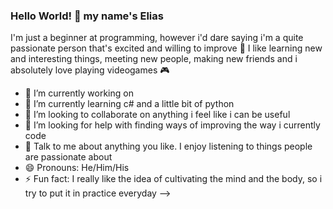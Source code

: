 ### Hello World! 👋 my name's Elias 

I'm just a beginner at programming, however i'd dare saying i'm a quite passionate person that's excited and willing to improve 🤙 I like learning new and interesting things, meeting new people, making new friends and i absolutely love playing videogames 🎮

- 🔭 I’m currently working on 
- 🌱 I’m currently learning c# and a little bit of python
- 👯 I’m looking to collaborate on anything i feel like i can be useful 
- 🤔 I’m looking for help with finding ways of improving the way i currently code
- 💬 Talk to me about anything you like. I enjoy listening to things people are passionate about
- 😄 Pronouns: He/Him/His
- ⚡ Fun fact: I really like the idea of cultivating the mind and the body, so i try to put it in practice everyday
-->

